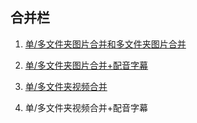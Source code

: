 ## 合并栏

1. [单/多文件夹图片合并和多文件夹图片合并](https://www.bilibili.com/video/BV1GT4y1F7W6/)
2. [单/多文件夹图片合并+配音字幕](https://www.bilibili.com/video/BV1Uz4y1C7Ea/)

3. [单/多文件夹视频合并](https://www.bilibili.com/video/BV1XK411A7yK/)
4. 单/多文件夹视频合并+配音字幕